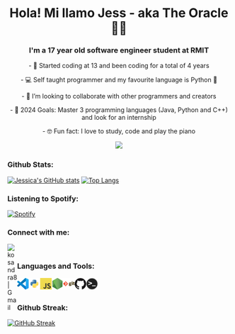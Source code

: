 <h1 align="center">  Hola! Mi llamo Jess - aka The Oracle 👧🏽 </h1>


<h3 align="center"> I'm a 17 year old software engineer student at RMIT </h3>

<p align="center"> - 🤖 Started coding at 13 and been coding for a total of 4 years </p>
<p align="center"> - ‍💻 Self taught programmer and my favourite language is Python 🐍 </p>
<p align="center"> - 🤝 I’m looking to collaborate with other programmers and creators </p>
<p align="center"> - 🥅 2024 Goals: Master 3 programming languages (Java, Python and C++) and look for an internship </p>
<p align="center"> - 🤓 Fun fact: I love to study, code and play the piano </p>

<p align="center"> <img src= "https://komarev.com/ghpvc/?username=Oracle08&color=blueviolet">

</p>


### Github Stats:
[![Jessica's GitHub stats](https://github-readme-stats.vercel.app/api?username=kosandra8&theme=radical)](https://github.com/anuraghazra/github-readme-stats)
[![Top Langs](https://github-readme-stats.vercel.app/api/top-langs/?username=kosandra8&theme=radical)](https://github.com/anuraghazra/github-readme-stats)

### Listening to Spotify: 
[![Spotify](https://novatorem-oracle08.vercel.app/api/spotify)](https://open.spotify.com/user/9xc6nzszso7tijhctteii0xn1)




### Connect with me:
[<img align="left" alt="kosandra8 | Gmail" width="22px" src="https://cdn.jsdelivr.net/npm/simple-icons@v5/icons/gmail.svg" />][gmail]



<br />


### Languages and Tools:

<img align="left" alt="Visual Studio Code" width="26px" src="https://raw.githubusercontent.com/github/explore/80688e429a7d4ef2fca1e82350fe8e3517d3494d/topics/visual-studio-code/visual-studio-code.png" />
<img align="left" alt="Python" width="26px" src="https://raw.githubusercontent.com/github/explore/80688e429a7d4ef2fca1e82350fe8e3517d3494d/topics/python/python.png" />
<img align="left" alt="JavaScript" width="26px" src="https://raw.githubusercontent.com/github/explore/80688e429a7d4ef2fca1e82350fe8e3517d3494d/topics/javascript/javascript.png" />
<img align="left" alt="Node.js" width="26px" src="https://raw.githubusercontent.com/github/explore/80688e429a7d4ef2fca1e82350fe8e3517d3494d/topics/nodejs/nodejs.png" />
<img align="left" alt="Git" width="26px" src="https://raw.githubusercontent.com/github/explore/80688e429a7d4ef2fca1e82350fe8e3517d3494d/topics/git/git.png" />
<img align="left" alt="GitHub" width="26px" src="https://raw.githubusercontent.com/github/explore/78df643247d429f6cc873026c0622819ad797942/topics/github/github.png" />
<img align="left" alt="Terminal" width="26px" src="https://raw.githubusercontent.com/github/explore/80688e429a7d4ef2fca1e82350fe8e3517d3494d/topics/terminal/terminal.png" />


<br />
<br />

### Github Streak:

[![GitHub Streak](http://github-readme-streak-stats.herokuapp.com?user=kosandra8&theme=radical&hide_border=true&fire=DD2727&sideNums=DD35B5&currStreakNum=3CDD23)](https://git.io/streak-stats)

[gmail]: jessica040806@gmail.com
